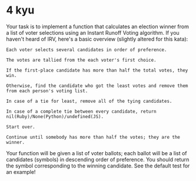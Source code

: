 # 4 kyu


Your task is to implement a function that calculates an election winner from a list of voter selections using an Instant Runoff Voting algorithm. If you haven't heard of IRV, here's a basic overview (slightly altered for this kata):

    Each voter selects several candidates in order of preference.

    The votes are tallied from the each voter's first choice.
    
    If the first-place candidate has more than half the total votes, they win.
    
    Otherwise, find the candidate who got the least votes and remove them from each person's voting list.
    
    In case of a tie for least, remove all of the tying candidates.
    
    In case of a complete tie between every candidate, return nil(Ruby)/None(Python)/undefined(JS).
    
    Start over.
    
    Continue until somebody has more than half the votes; they are the winner.

Your function will be given a list of voter ballots; each ballot will be a list of candidates (symbols) in descending order of preference. You should return the symbol corresponding to the winning candidate. See the default test for an example!
